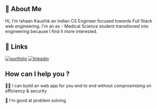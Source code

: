 
## 🚀 About Me

Hi, I'm Ishaan Kaushik an Indian CS Engineer focused towards Full Stack web engineering.
I'm an ex - Medical Science student transitioned into
engineering because I find it more interested.


## 🔗 Links
[![portfolio](https://img.shields.io/badge/my_portfolio-000?style=for-the-badge&logo=ko-fi&logoColor=white)](https://ishaankaushik.com/)
[![linkedin](https://img.shields.io/badge/linkedin-0A66C2?style=for-the-badge&logo=linkedin&logoColor=white)](https://www.linkedin.com/)

## How can I help you ?
👩‍💻 I can build an web app for you end to end without comprosmising on efficiency & security

🧠 I'm good at problem solving
